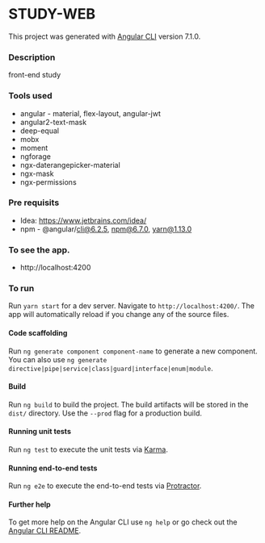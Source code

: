 # STUDY-WEB
This project was generated with [Angular CLI](https://github.com/angular/angular-cli) version 7.1.0.

### Description
front-end study


### Tools used
* angular - material, flex-layout, angular-jwt
* angular2-text-mask
* deep-equal
* mobx
* moment
* ngforage
* ngx-daterangepicker-material
* ngx-mask
* ngx-permissions


### Pre requisits
* Idea: https://www.jetbrains.com/idea/
* npm - @angular/cli@6.2.5, npm@6.7.0, yarn@1.13.0

### To see the app.
* http://localhost:4200

### To run
Run `yarn start` for a dev server. Navigate to `http://localhost:4200/`. The app will automatically reload if you change any of the source files.

#### Code scaffolding

Run `ng generate component component-name` to generate a new component. You can also use `ng generate directive|pipe|service|class|guard|interface|enum|module`.

#### Build

Run `ng build` to build the project. The build artifacts will be stored in the `dist/` directory. Use the `--prod` flag for a production build.

#### Running unit tests

Run `ng test` to execute the unit tests via [Karma](https://karma-runner.github.io).

#### Running end-to-end tests

Run `ng e2e` to execute the end-to-end tests via [Protractor](http://www.protractortest.org/).

#### Further help

To get more help on the Angular CLI use `ng help` or go check out the [Angular CLI README](https://github.com/angular/angular-cli/blob/master/README.md).
